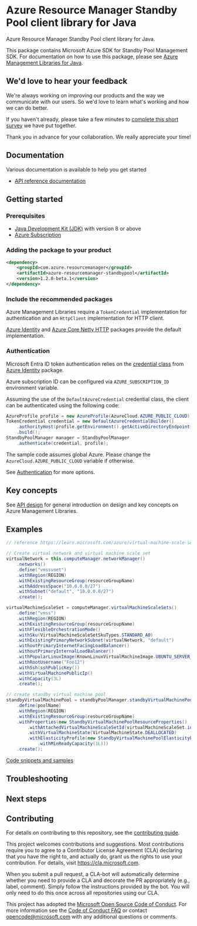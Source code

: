 # Azure Resource Manager Standby Pool client library for Java

Azure Resource Manager Standby Pool client library for Java.

This package contains Microsoft Azure SDK for Standby Pool Management SDK. For documentation on how to use this package, please see [Azure Management Libraries for Java](https://aka.ms/azsdk/java/mgmt).

## We'd love to hear your feedback

We're always working on improving our products and the way we communicate with our users. So we'd love to learn what's working and how we can do better.

If you haven't already, please take a few minutes to [complete this short survey][survey] we have put together.

Thank you in advance for your collaboration. We really appreciate your time!

## Documentation

Various documentation is available to help you get started

- [API reference documentation][docs]

## Getting started

### Prerequisites

- [Java Development Kit (JDK)][jdk] with version 8 or above
- [Azure Subscription][azure_subscription]

### Adding the package to your product

[//]: # ({x-version-update-start;com.azure.resourcemanager:azure-resourcemanager-standbypool;current})
```xml
<dependency>
    <groupId>com.azure.resourcemanager</groupId>
    <artifactId>azure-resourcemanager-standbypool</artifactId>
    <version>1.2.0-beta.1</version>
</dependency>
```
[//]: # ({x-version-update-end})

### Include the recommended packages

Azure Management Libraries require a `TokenCredential` implementation for authentication and an `HttpClient` implementation for HTTP client.

[Azure Identity][azure_identity] and [Azure Core Netty HTTP][azure_core_http_netty] packages provide the default implementation.

### Authentication

Microsoft Entra ID token authentication relies on the [credential class][azure_identity_credentials] from [Azure Identity][azure_identity] package.

Azure subscription ID can be configured via `AZURE_SUBSCRIPTION_ID` environment variable.

Assuming the use of the `DefaultAzureCredential` credential class, the client can be authenticated using the following code:

```java
AzureProfile profile = new AzureProfile(AzureCloud.AZURE_PUBLIC_CLOUD);
TokenCredential credential = new DefaultAzureCredentialBuilder()
    .authorityHost(profile.getEnvironment().getActiveDirectoryEndpoint())
    .build();
StandbyPoolManager manager = StandbyPoolManager
    .authenticate(credential, profile);
```

The sample code assumes global Azure. Please change the `AzureCloud.AZURE_PUBLIC_CLOUD` variable if otherwise.

See [Authentication][authenticate] for more options.

## Key concepts

See [API design][design] for general introduction on design and key concepts on Azure Management Libraries.

## Examples

```java
// reference https://learn.microsoft.com/azure/virtual-machine-scale-sets/standby-pools-create

// Create virtual network and virtual machine scale set
virtualNetwork = this.computeManager.networkManager()
    .networks()
    .define("vmssvnet")
    .withRegion(REGION)
    .withExistingResourceGroup(resourceGroupName)
    .withAddressSpace("10.0.0.0/27")
    .withSubnet("default", "10.0.0.0/27")
    .create();

virtualMachineScaleSet = computeManager.virtualMachineScaleSets()
    .define("vmss")
    .withRegion(REGION)
    .withExistingResourceGroup(resourceGroupName)
    .withFlexibleOrchestrationMode()
    .withSku(VirtualMachineScaleSetSkuTypes.STANDARD_A0)
    .withExistingPrimaryNetworkSubnet(virtualNetwork, "default")
    .withoutPrimaryInternetFacingLoadBalancer()
    .withoutPrimaryInternalLoadBalancer()
    .withPopularLinuxImage(KnownLinuxVirtualMachineImage.UBUNTU_SERVER_18_04_LTS)
    .withRootUsername("Foo12")
    .withSsh(sshPublicKey())
    .withVirtualMachinePublicIp()
    .withCapacity(3L)
    .create();

// create standby virtual machine pool
standbyVirtualMachinePool = standbyPoolManager.standbyVirtualMachinePools()
    .define(poolName)
    .withRegion(REGION)
    .withExistingResourceGroup(resourceGroupName)
    .withProperties(new StandbyVirtualMachinePoolResourceProperties()
        .withAttachedVirtualMachineScaleSetId(virtualMachineScaleSet.id())
        .withVirtualMachineState(VirtualMachineState.DEALLOCATED)
        .withElasticityProfile(new StandbyVirtualMachinePoolElasticityProfile().withMaxReadyCapacity(3L)
            .withMinReadyCapacity(1L)))
    .create();
```
[Code snippets and samples](https://github.com/Azure/azure-sdk-for-java/blob/main/sdk/standbypool/azure-resourcemanager-standbypool/SAMPLE.md)


## Troubleshooting

## Next steps

## Contributing

For details on contributing to this repository, see the [contributing guide][cg].

This project welcomes contributions and suggestions. Most contributions require you to agree to a Contributor License Agreement (CLA) declaring that you have the right to, and actually do, grant us the rights to use your contribution. For details, visit <https://cla.microsoft.com>.

When you submit a pull request, a CLA-bot will automatically determine whether you need to provide a CLA and decorate the PR appropriately (e.g., label, comment). Simply follow the instructions provided by the bot. You will only need to do this once across all repositories using our CLA.

This project has adopted the [Microsoft Open Source Code of Conduct][coc]. For more information see the [Code of Conduct FAQ][coc_faq] or contact <opencode@microsoft.com> with any additional questions or comments.

<!-- LINKS -->
[survey]: https://microsoft.qualtrics.com/jfe/form/SV_ehN0lIk2FKEBkwd?Q_CHL=DOCS
[docs]: https://azure.github.io/azure-sdk-for-java/
[jdk]: https://learn.microsoft.com/azure/developer/java/fundamentals/
[azure_subscription]: https://azure.microsoft.com/free/
[azure_identity]: https://github.com/Azure/azure-sdk-for-java/blob/main/sdk/identity/azure-identity
[azure_identity_credentials]: https://github.com/Azure/azure-sdk-for-java/tree/main/sdk/identity/azure-identity#credentials
[azure_core_http_netty]: https://github.com/Azure/azure-sdk-for-java/blob/main/sdk/core/azure-core-http-netty
[authenticate]: https://github.com/Azure/azure-sdk-for-java/blob/main/sdk/resourcemanager/docs/AUTH.md
[design]: https://github.com/Azure/azure-sdk-for-java/blob/main/sdk/resourcemanager/docs/DESIGN.md
[cg]: https://github.com/Azure/azure-sdk-for-java/blob/main/CONTRIBUTING.md
[coc]: https://opensource.microsoft.com/codeofconduct/
[coc_faq]: https://opensource.microsoft.com/codeofconduct/faq/

